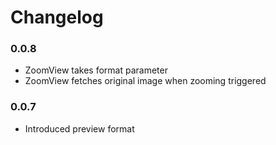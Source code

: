 # Changelog

### 0.0.8
- ZoomView takes format parameter
- ZoomView fetches original image when zooming triggered

### 0.0.7
- Introduced preview format